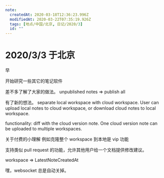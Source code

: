 ```yaml
---
note:
  createdAt: 2020-03-18T12:36:23.996Z
  modifiedAt: 2020-03-22T07:35:19.926Z
  tags: [地点/中国/北京, 日记/2020/3]
  id: ""
---
```


# 2020/3/3 于北京

<!-- @timer "date":"Tue Mar 03 2020 08:05:07 GMT+0800 (CST) -->

早

<!-- @timer "date":"Tue Mar 03 2020 10:32:12 GMT+0800 (CST)","duration":"about 2 hours -->

开始研究一些其它的笔记软件

<!-- @timer "date":"Tue Mar 03 2020 12:00:25 GMT+0800 (CST)","duration":"about 1 hour -->

差不多了解了大家的做法。
unpublished notes => publish all

<!-- @timer "date":"Tue Mar 03 2020 12:16:55 GMT+0800 (CST)","duration":"17 minutes -->

有了新的想法。
separate local workspace with cloud workspace.
User can upload local notes to cloud workspace, or download cloud notes to local workspace.

<!-- @timer "date":"Tue Mar 03 2020 12:30:41 GMT+0800 (CST)","duration":"14 minutes -->

functionality: diff with the cloud version note.
One cloud version note can be uploaded to multiple workspaces.

<!-- @timer "date":"Tue Mar 03 2020 12:37:44 GMT+0800 (CST)","duration":"7 minutes -->

关于付费的小理解
例如克隆整个 workspace 到本地是 vip 功能

<!-- @timer "date":"Tue Mar 03 2020 20:44:57 GMT+0800 (CST)","duration":"about 8 hours -->

支持类似 pull request 的功能，允许其他用户给一个文档提供修改建议。

<!-- @timer "date":"Tue Mar 03 2020 20:51:02 GMT+0800 (CST)","duration":"6 minutes -->

workspace => LatestNoteCreatedAt

<!-- @timer "date":"Tue Mar 03 2020 23:21:39 GMT+0800 (CST)","duration":"about 3 hours -->

嘿，websocket 总是自动关掉。
